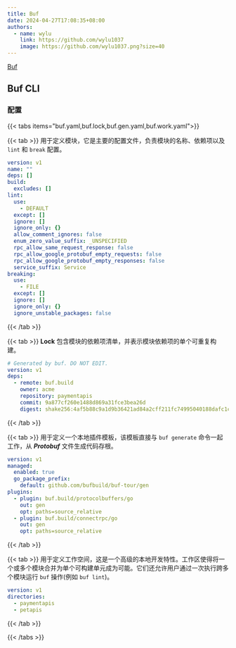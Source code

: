 ```yaml
---
title: Buf
date: 2024-04-27T17:08:35+08:00
authors:
  - name: wylu
    link: https://github.com/wylu1037
    image: https://github.com/wylu1037.png?size=40
---
```


[Buf][link]

[link]: https://buf.build/docs/introduction

## Buf CLI

### 配置

{{< tabs items="buf.yaml,buf.lock,buf.gen.yaml,buf.work.yaml">}}

{{< tab >}}
用于定义模块，它是主要的配置文件，负责模块的名称、依赖项以及 `lint` 和 `break` 配置。

```yaml {filename="buf.yaml"}
version: v1
name: ""
deps: []
build:
  excludes: []
lint:
  use:
    - DEFAULT
  except: []
  ignore: []
  ignore_only: {}
  allow_comment_ignores: false
  enum_zero_value_suffix: _UNSPECIFIED
  rpc_allow_same_request_response: false
  rpc_allow_google_protobuf_empty_requests: false
  rpc_allow_google_protobuf_empty_responses: false
  service_suffix: Service
breaking:
  use:
    - FILE
  except: []
  ignore: []
  ignore_only: {}
  ignore_unstable_packages: false
```

{{< /tab >}}

{{< tab >}}
**Lock** 包含模块的依赖项清单，并表示模块依赖项的单个可重复构建。

```yaml {filename="buf.lock"}
# Generated by buf. DO NOT EDIT.
version: v1
deps:
  - remote: buf.build
    owner: acme
    repository: paymentapis
    commit: 9a877cf260e1488d869a31fce3bea26d
    digest: shake256:4af5b88c9a1d9b36421ad84a2cff211fc74995040188dafc1c8508d36406140e40eb0ab82d21e761961e4a71631d4474e3d0608b987ca3d02d5d19012edff21d
```

{{< /tab >}}

{{< tab >}}
用于定义一个本地插件模板，该模板直接与 `buf generate` 命令一起工作，从 **_Protobuf_** 文件生成代码存根。

```yaml {filename="buf.gen.yaml"}
version: v1
managed:
  enabled: true
  go_package_prefix:
    default: github.com/bufbuild/buf-tour/gen
plugins:
  - plugin: buf.build/protocolbuffers/go
    out: gen
    opt: paths=source_relative
  - plugin: buf.build/connectrpc/go
    out: gen
    opt: paths=source_relative
```

{{< /tab >}}

{{< tab >}}
用于定义工作空间，这是一个高级的本地开发特性。工作区使得将一个或多个模块合并为单个可构建单元成为可能。它们还允许用户通过一次执行跨多个模块运行 `buf` 操作(例如 `buf lint`)。

```yaml {filename="buf.work.yaml"}
version: v1
directories:
  - paymentapis
  - petapis
```

{{< /tab >}}

{{< /tabs >}}
